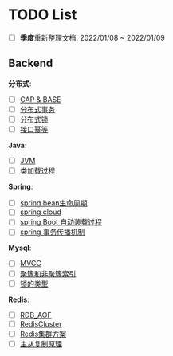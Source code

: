 # TODO List

- [ ] **季度**重新整理文档: 2022/01/08 ~ 2022/01/09

## Backend

**分布式**:

- [ ] [CAP & BASE](/Backend/distributed/CAP_BASE.md)
- [ ] [分布式事务](/Backend/distributed/分布式事务.md)
- [ ] [分布式锁](/Backend/distributed/分布式锁.md)
- [ ] [接口幂等](/Backend/distributed/接口幂等.md)

**Java**:

- [ ] [JVM](/Backend/java/basic/jvm.md)
- [ ] [类加载过程](/Backend/java/basic/类加载过程.md)

**Spring**:

- [ ] [spring bean生命周期](/Backend/java/spring/spring_bean-生命周期.md)
- [ ] [spring cloud](/Backend/java/spring/spring_cloud.md)
- [ ] [spring Boot 自动装载过程](/Backend/java/spring/SpringBoot自动装载过程.md)
- [ ] [spring 事务传播机制](/Backend/java/spring/事务传播机制.md)

**Mysql**:

- [ ] [MVCC](/Backend/mysql/MVCC.md)
- [ ] [聚簇和非聚簇索引](/Backend/mysql/聚簇和非聚簇索引.md)
- [ ] [锁的类型](/Backend/mysql/锁的类型.md)

**Redis**:

- [ ] [RDB_AOF](/Backend/redis/RDB_AOF.md)
- [ ] [RedisCluster](/Backend/redis/RedisCluster.md)
- [ ] [Redis集群方案](Backend/redis/Redis集群方案.md)
- [ ] [主从复制原理](/Backend/redis/主从复制原理.md)

